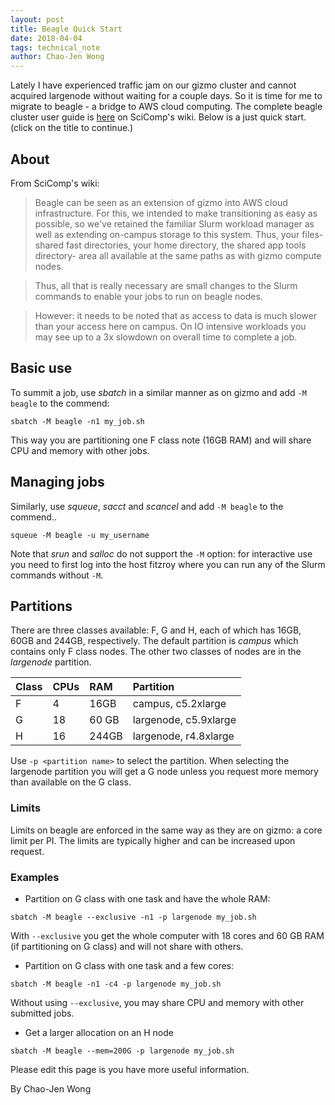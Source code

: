 ```yaml
---
layout: post
title: Beagle Quick Start
date: 2018-04-04
tags: technical_note
author: Chao-Jen Wong
---
```


Lately I have experienced traffic jam on our gizmo cluster and cannot acquired largenode without waiting for a couple days. So it is time for me to migrate to beagle - a bridge to AWS cloud computing. The complete beagle cluster user guide is [here](https://teams.fhcrc.org/sites/citwiki/SciComp/Pages/beagle%20Cluster%20User%20Guide.aspx) on SciComp's wiki. Below is a just quick start. (click on the title to continue.)

## About
From SciComp's wiki:


> Beagle can be seen as an extension of gizmo into AWS cloud infrastructure.  For this, we intended to make transitioning as easy as possible, so we've retained the familiar Slurm workload manager as well as extending on-campus storage to this system.  Thus, your files- shared fast directories, your home directory, the shared app tools directory- area all available  at the same paths as with gizmo compute nodes.

>Thus, all that is really necessary are small changes to the Slurm commands to enable your jobs to run on beagle nodes.  

> However: it needs to be noted that as access to data is much slower than your access here on campus.  On IO intensive workloads you may see up to a 3x slowdown on overall time to complete a job.


## Basic use
To summit a job, use _sbatch_ in a similar manner as on gizmo and add `-M beagle` to the commend:
```
sbatch -M beagle -n1 my_job.sh
```
This way you are partitioning one F class note (16GB RAM) and will share CPU and memory with other jobs.

## Managing jobs
Similarly, use _squeue_, _sacct_ and _scancel_ and add `-M beagle` to the commend..

```
squeue -M beagle -u my_username
```

Note that _srun_ and _salloc_ do not support the `-M` option: for interactive use you need to first log into the host fitzroy where you can run any of the Slurm commands without `-M`.

## Partitions
There are three classes available: F, G  and H, each of which has 16GB, 60GB and 244GB, respectively. The default partition is _campus_ which contains only F class nodes.  The other two classes of nodes are in the _largenode_ partition.

| Class |CPUs | RAM | Partition|
|:---|:---|:---|:---|
|F  | 4 | 16GB | campus, c5.2xlarge |
|G | 18 | 60 GB | largenode, c5.9xlarge |
|H | 16 | 244GB | largenode, r4.8xlarge |

Use `-p <partition name>` to select the partition.  When selecting the largenode partition you will get a G node unless you request more memory than available on the G class.

### Limits

Limits on beagle are enforced in the same way as they are on gizmo: a core limit per PI.  The limits are typically higher and can be increased upon request.

### Examples
- Partition on G class with one task and have the whole RAM:
```
sbatch -M beagle --exclusive -n1 -p largenode my_job.sh
```
With `--exclusive` you get the whole computer with 18 cores and 60 GB RAM (if partitioning on G class) and will not share with others.

- Partition on G class with one task and a few cores:
```
sbatch -M beagle -n1 -c4 -p largenode my_job.sh
```
Without using `--exclusive`, you may share CPU and memory with other submitted jobs.

- Get a larger allocation on an H node
```
sbatch -M beagle --mem=200G -p largenode my_job.sh
```

Please edit this page is you have more useful information.

By Chao-Jen Wong
